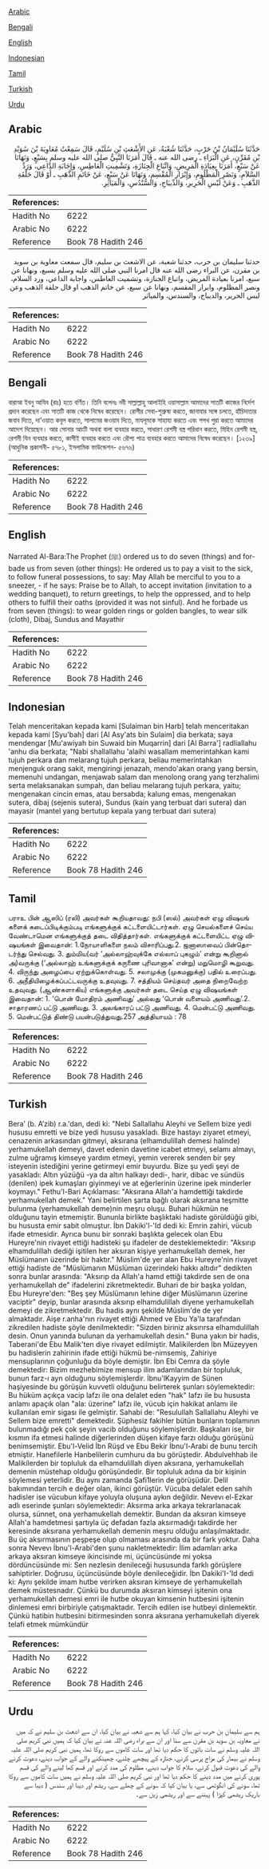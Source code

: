 [Arabic](#arabic)

[Bengali](#bengali)

[English](#english)

[Indonesian](#indonesian)

[Tamil](#tamil)

[Turkish](#turkish)

[Urdu](#urdu)

## Arabic


<div dir="rtl" lang="ar" style={{fontSize:'larger',backgroundColor:'#f8f9fa',padding:20}}>
حَدَّثَنَا سُلَيْمَانُ بْنُ حَرْبٍ، حَدَّثَنَا شُعْبَةُ، عَنِ الأَشْعَثِ بْنِ سُلَيْمٍ، قَالَ سَمِعْتُ مُعَاوِيَةَ بْنَ سُوَيْدِ بْنِ مُقَرِّنٍ، عَنِ الْبَرَاءِ ـ رضى الله عنه ـ قَالَ أَمَرَنَا النَّبِيُّ صلى الله عليه وسلم بِسَبْعٍ، وَنَهَانَا عَنْ سَبْعٍ، أَمَرَنَا بِعِيَادَةِ الْمَرِيضِ، وَاتِّبَاعِ الْجِنَازَةِ، وَتَشْمِيتِ الْعَاطِسِ، وَإِجَابَةِ الدَّاعِي، وَرَدِّ السَّلاَمِ، وَنَصْرِ الْمَظْلُومِ، وَإِبْرَارِ الْمُقْسِمِ، وَنَهَانَا عَنْ سَبْعٍ، عَنْ خَاتَمِ الذَّهَبِ ـ أَوْ قَالَ حَلْقَةِ الذَّهَبِ ـ وَعَنْ لُبْسِ الْحَرِيرِ، وَالدِّيبَاجِ، وَالسُّنْدُسِ، وَالْمَيَاثِرِ‏.‏
</div>
<div style={{backgroundColor:'#f8f9fa',padding:20, marginBottom: 10}}><table> <thead> <tr> <th>References:</th> <th></th> </tr> </thead> <tbody><tr><td>Hadith No</td><td>6222</td></tr><tr><td>Arabic No</td><td>6222</td></tr><tr><td>Reference</td><td>Book 78 Hadith 246</td></tr></tbody></table></div>


<div dir="rtl" lang="ar" style={{fontSize:'larger',backgroundColor:'#f8f9fa',padding:20}}>
حدثنا سليمان بن حرب، حدثنا شعبة، عن الاشعث بن سليم، قال سمعت معاوية بن سويد بن مقرن، عن البراء رضى الله عنه قال امرنا النبي صلى الله عليه وسلم بسبع، ونهانا عن سبع، امرنا بعيادة المريض، واتباع الجنازة، وتشميت العاطس، واجابة الداعي، ورد السلام، ونصر المظلوم، وابرار المقسم، ونهانا عن سبع، عن خاتم الذهب او قال حلقة الذهب وعن لبس الحرير، والديباج، والسندس، والمياثر
</div>
<div style={{backgroundColor:'#f8f9fa',padding:20, marginBottom: 10}}><table> <thead> <tr> <th>References:</th> <th></th> </tr> </thead> <tbody><tr><td>Hadith No</td><td>6222</td></tr><tr><td>Arabic No</td><td>6222</td></tr><tr><td>Reference</td><td>Book 78 Hadith 246</td></tr></tbody></table></div>

## Bengali


<div dir="ltr" lang="bn" style={{fontSize:'larger',backgroundColor:'#f8f9fa',padding:20}}>
বারাআ ইবনু আযিব (রাঃ) হতে বর্ণিত। তিনি বলেনঃ নবী সাল্লাল্লাহু আলাইহি ওয়াসাল্লাম আমাদের সাতটি কাজের নির্দেশ প্রদান করেছেন এবং সাতটি কাজ থেকে নিষেধ করেছেন। রোগীর সেবা-শুশ্রুষা করতে, জানাযার সঙ্গে চলতে, হাঁচিদাতার জবাব দিতে, দা’ওয়াত কবূল করতে, সালামের জওয়াব দিতে, মাযলূমকে সাহায্য করতে এবং শপথ পুরা করতে আমাদের আদেশ দিয়েছেন। আর সোনার আংটি অথবা বালা ব্যবহার করতে, সাধারণ রেশমী বস্ত্র পরিধান করতে, মিহিন রেশমী বস্ত্র, রেশমী যিন ব্যবহার করতে, কাসীই ব্যবহার করতে এবং রৌপ্য পাত্র ব্যবহার করতে আমাদের নিষেধ করেছেন। [১২৩৯] (আধুনিক প্রকাশনী- ৫৭৮১, ইসলামিক ফাউন্ডেশন- ৫৬৭৬)
</div>
<div style={{backgroundColor:'#f8f9fa',padding:20, marginBottom: 10}}><table> <thead> <tr> <th>References:</th> <th></th> </tr> </thead> <tbody><tr><td>Hadith No</td><td>6222</td></tr><tr><td>Arabic No</td><td>6222</td></tr><tr><td>Reference</td><td>Book 78 Hadith 246</td></tr></tbody></table></div>

## English


<div dir="ltr" lang="en" style={{fontSize:'larger',backgroundColor:'#f8f9fa',padding:20}}>
Narrated Al-Bara:The Prophet (ﷺ) ordered us to do seven (things) and forbade us from seven (other things): He ordered us to pay a visit to the sick, to follow funeral possessions, to say: May Allah be merciful to you to a sneezer, - if he says: Praise be to Allah, to accept invitation (invitation to a wedding banquet), to return greetings, to help the oppressed, and to help others to fulfill their oaths (provided it was not sinful). And he forbade us from seven (things): to wear golden rings or golden bangles, to wear silk (cloth), Dibaj, Sundus and Mayathir
</div>
<div style={{backgroundColor:'#f8f9fa',padding:20, marginBottom: 10}}><table> <thead> <tr> <th>References:</th> <th></th> </tr> </thead> <tbody><tr><td>Hadith No</td><td>6222</td></tr><tr><td>Arabic No</td><td>6222</td></tr><tr><td>Reference</td><td>Book 78 Hadith 246</td></tr></tbody></table></div>

## Indonesian


<div dir="ltr" lang="id" style={{fontSize:'larger',backgroundColor:'#f8f9fa',padding:20}}>
Telah menceritakan kepada kami [Sulaiman bin Harb] telah menceritakan kepada kami [Syu'bah] dari [Al Asy'ats bin Sulaim] dia berkata; saya mendengar [Mu'awiyah bin Suwaid bin Muqarrin] dari [Al Barra'] radliallahu 'anhu dia berkata; "Nabi shallallahu 'alaihi wasallam memerintahkan kami tujuh perkara dan melarang tujuh perkara, beliau memerintahkan menjenguk orang sakit, mengiringi jenazah, mendo'akan orang yang bersin, memenuhi undangan, menjawab salam dan menolong orang yang terzhalimi serta melaksanakan sumpah, dan beliau melarang tujuh perkara, yaitu; mengenakan cincin emas, atau bersabda; kalung emas, mengenakan sutera, dibaj (sejenis sutera), Sundus (kain yang terbuat dari sutera) dan mayasir (mantel yang bertutup kepala yang terbuat dari sutera)
</div>
<div style={{backgroundColor:'#f8f9fa',padding:20, marginBottom: 10}}><table> <thead> <tr> <th>References:</th> <th></th> </tr> </thead> <tbody><tr><td>Hadith No</td><td>6222</td></tr><tr><td>Arabic No</td><td>6222</td></tr><tr><td>Reference</td><td>Book 78 Hadith 246</td></tr></tbody></table></div>

## Tamil


<div dir="ltr" lang="ta" style={{fontSize:'larger',backgroundColor:'#f8f9fa',padding:20}}>
பராஉ பின் ஆஸிப் (ரலி) அவர்கள் கூறியதாவது: நபி (ஸல்) அவர்கள் ஏழு விஷயங் களைக் கடைப்பிடிக்கும்படி எங்களுக்குக் கட்டளையிட்டார்கள். ஏழு செயல்களைச் செய்ய வேண்டாமென எங்களுக்குத் தடை விதித்தார்கள். எங்களுக்குக் கட்டளையிட்ட ஏழு விஷயங்கள் இவைதான்: 1.நோயாளிகளை நலம் விசாரிப்பது.2. ஜனாஸாவைப் பின்தொடர்ந்து செல்வது. 3. தும்மிய(வர் ‘அல்லாஹ்வுக்கே எல்லாப் புகழும்’ என்று கூறினால் அ)வருக்கு (‘அல்லாஹ் உங்களுக்குக் கருணை புரிவானாக’ என்று) மறுமொழி கூறுவது. 4. விருந்து அழைப்பை ஏற்றுக்கொள்வது. 5. சலாமுக்கு (முகமனுக்கு) பதில் உரைப்பது. 6. அநீதியிழைக்கப்பட்டவருக்கு உதவுவது. 7. சத்தியம் செய்தவர் அதை நிறைவேற்ற உதவுவது. (ஆண்களாகிய) எங்களுக்கு அவர்கள் தடை செய்த ஏழு விஷயங்கள் இவைதான்: 1. ‘பொன் மோதிரம் அணிவது’ அல்லது ‘பொன் வளையம் அணிவது’.2. சாதாரணப் பட்டு அணிவது. 3. அலங்காரப் பட்டு அணிவது. 4. மென்பட்டு அணிவது. 5. மென்பட்டுத் திண்டு பயன்படுத்துவது.257 அத்தியாயம் : 78
</div>
<div style={{backgroundColor:'#f8f9fa',padding:20, marginBottom: 10}}><table> <thead> <tr> <th>References:</th> <th></th> </tr> </thead> <tbody><tr><td>Hadith No</td><td>6222</td></tr><tr><td>Arabic No</td><td>6222</td></tr><tr><td>Reference</td><td>Book 78 Hadith 246</td></tr></tbody></table></div>

## Turkish


<div dir="ltr" lang="tr" style={{fontSize:'larger',backgroundColor:'#f8f9fa',padding:20}}>
Bera’ (b. A’zib) r.a.'dan, dedi ki: "Nebi Sallallahu Aleyhi ve Sellem bize yedi hususu emretti ve bize yedi hususu yasakladı. Bize hastayı ziyaret etmeyi, cenazenin arkasından gitmeyi, aksırana (elhamdulillah demesi halinde) yerhamukellah demeyi, davet edenin davetine icabet etmeyi, selamı almayı, zulme uğramış kimseye yardım etmeyi, yemin vererek senden bir şey isteyenin istediğini yerine getirmeyi emir buyurdu. Bize şu yedi şeyi de yasakladı: Altın yüzüğü -ya da altın halkayı dedi-, harir, dibac ve sündüs (denilen) ipek kumaşları giyinmeyi ve at eğerlerinin üzerine ipek minderler koymayı." Fethu'l-Bari Açıklaması: "Aksırana Allah'a hamdettiği takdirde yerhamukellah demek." Yani belirtilen şarta bağlı olarak aksırana teşmitte bulunma (yerhamukellah deme)nin meşru oluşu. Buhari hükmün ne olduğunu tayin etmemiştir. Bununla birlikte başlıktaki hadiste görüldüğü gibi, bu hususta emir sabit olmuştur. İbn Dakiki'l-'Id dedi ki: Emrin zahiri, vücub ifade etmesidir. Ayrıca bunu bir sonraki başlıkta gelecek olan Ebu Hureyre'nin rivayet ettiği hadisteki şu ifadeler de desteklemektedir: "Aksırıp elhamdulillah dediği işitilen her aksıran kişiye yerhamukellah demek, her Müslümanın üzerinde bir haktır." Müslim'de yer alan Ebu Hureyre'nin rivayet ettiği hadiste de "Müslümanın Müslüman üzerindeki hakkı altıdır" dedikten sonra bunlar arasında: "Aksırıp da Allah'a hamd ettiği takdirde sen de ona yerhamukellah de" ifadelerini zikretmektedir. Buhari de bir başka yoldan, Ebu Hureyre'den: "Beş şey Müslümanın lehine diğer Müslümanın üzerine vaciptir" deyip, bunlar arasında aksırıp elhamdulillah diyene yerhamukellah demeyi de zikretmektedir. Bu hadis aynı şekilde Müslim'de de yer almaktadır. Aişe r.anha'nın rivayet ettiği Ahmed ve Ebu Ya'la tarafından zikredilen hadiste şöyle denilmektedir: "Sizden biriniz aksırırsa elhamdulillah desin. Onun yanında bulunan da yerhamukellah desin." Buna yakın bir hadis, Taberani'de Ebu Malik'ten diye rivayet edilmiştir. Malikilerden İbn Müzeyyen bu hadislerin zahirinin ifade ettiği hükmü be-nimsemiş, Zahiriye mensuplarının çoğunluğu da böyle demiştir. İbn Ebi Cemra da şöyle demektedir: Bizim mezhebimize mensup ilim adamlarından bir topluluk, bunun farz-ı ayn olduğunu söylemişlerdir. İbnu'lKayyim de Sünen haşiyesinde bu görüşün kuvvetli olduğunu belirterek şunları söylemektedir: Bu hüküm açıkça vacip lafzı ile ona delalet eden "hak" Iafzı ile bu hususta anlamı apaçık olan "ala: üzerine" lafzı ile, vücub için hakikat anlamı ile kullanılan emir sigası ile gelmiştir. Sahabi de: "Resulullah Sallallahu Aleyhi ve Sellem bize emretti" demektedir. Şüphesiz fakihler bütün bunların toplamının bulunmadığı pek çok şeyin vacib olduğunu söylemişlerdir. Başkaları ise, bir kısmın ifa etmesi halinde diğerlerinden düşen kifaye farzı olduğu görüşünü benimsemiştir. Ebu'l-Velid İbn Rüşd ve Ebu Bekir İbnu'l-Arabi de bunu tercih etmiştir. Hanefilerle Hanbelilerin cumhuru da bu görüştedir. Abdulvehhab ile Malikilerden bir topluluk da elhamdulillah diyen aksırana, yerhamukellah demenin müstehap olduğu görüşündedir. Bir topluluk adına da bir kişinin söylemesi yeterlidir. Bu aynı zamanda Şafi1lerin de görüşüdür. Delil bakımından tercih e değer olan, ikinci görüştür. Vücuba delalet eden sahih hadisler ise vücubun kifaye yoluyla oluşuna aykın değildir. Nevevı el-Ezkar adlı eserinde şunları söylemektedir: Aksırma arka arkaya tekrarlanacak olursa, sünnet, ona yerhamukellah demektir. Bundan da aksıran kimseye Allah'a hamdetmesi şartıyla üç defadan fazla aksırmadığı takdirde her keresinde aksırana yerhamukellah demenin meşru olduğu anlaşılmaktadır. Bu üç aksırmasının peşpeşe olup olmaması arasında da bir fark yoktur. Daha sonra Nevevı İbnu'l-Arabi'den şunu nakletmektedir: İlim adamları arka arkaya aksıran kimseye ikincisinde mi, üçüncüsünde mi yoksa dördüncüsünde mi: Sen nezlesin denileceği hususunda farklı görüşlere sahiptirler. Doğrusu, üçüncüsünde böyle denileceğidir. İbn Dakiki'I-'Id dedi ki: Aynı şekilde imam hutbe verirken aksıran kimseye de yerhamukellah demek müstesnadır. Çünkü bu durumda aksıran kimseyi işitenin ona yerhamukellah demesi emri ile hutbe okuyan kimsenin hutbesini işitenin dinlemesi emri birbiriyle çatışmaktadır. Tercih edilen ise hutbeyi dinlemektir. Çünkü hatibin hutbesini bitirmesinden sonra aksırana yerhamukellah diyerek telafi etmek mümkündür
</div>
<div style={{backgroundColor:'#f8f9fa',padding:20, marginBottom: 10}}><table> <thead> <tr> <th>References:</th> <th></th> </tr> </thead> <tbody><tr><td>Hadith No</td><td>6222</td></tr><tr><td>Arabic No</td><td>6222</td></tr><tr><td>Reference</td><td>Book 78 Hadith 246</td></tr></tbody></table></div>

## Urdu


<div dir="rtl" lang="ur" style={{fontSize:'larger',backgroundColor:'#f8f9fa',padding:20}}>
ہم سے سلیمان بن حرب نے بیان کیا، کہا ہم سے شعبہ نے بیان کیا، ان سے اشعث بن سلیم نے کہ میں نے معاویہ بن سوید بن مقرن سے سنا اور ان سے براء رضی اللہ عنہ نے بیان کیا کہ ہمیں نبی کریم صلی اللہ علیہ وسلم نے سات باتوں کا حکم دیا تھا اور سات کاموں سے روکا تھا، ہمیں نبی کریم صلی اللہ علیہ وسلم نے بیمار کی مزاج پرسی کرنے، جنازہ کے پیچھے چلنے، چھینکنے والے کے جواب دینے، دعوت کرنے والے کی دعوت قبول کرنے، سلام کا جواب دینے، مظلوم کی مدد کرنے اور قسم کھا لینے والے کی قسم پوری کرنے میں مدد دینے کا حکم دیا تھا اور نبی کریم صلی اللہ علیہ وسلم نے ہمیں سات کاموں سے روکا تھا، سونے کی انگوٹھی سے، یا بیان کیا کہ سونے کے چھلے سے، ریشم اور دیبا اور سندس ( دیبا سے باریک ریشمی کپڑا ) پہننے سے اور ریشمی زین سے۔
</div>
<div style={{backgroundColor:'#f8f9fa',padding:20, marginBottom: 10}}><table> <thead> <tr> <th>References:</th> <th></th> </tr> </thead> <tbody><tr><td>Hadith No</td><td>6222</td></tr><tr><td>Arabic No</td><td>6222</td></tr><tr><td>Reference</td><td>Book 78 Hadith 246</td></tr></tbody></table></div>